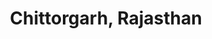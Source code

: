 ---
title: Chittorgarh, Rajasthan
url: /chittorgarh-rajasthan/
latitude: 24.882
longitude: 74.631
---